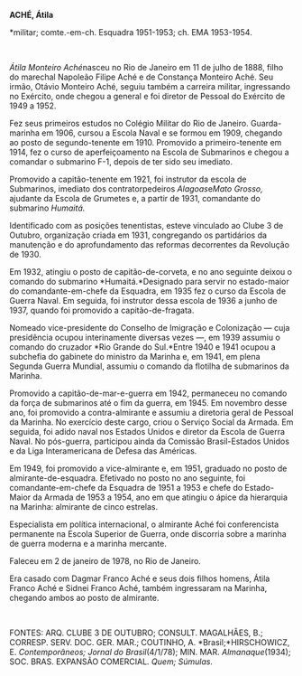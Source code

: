 **ACHÉ, Átila**

\*militar; comte.-em-ch. Esquadra 1951-1953; ch. EMA 1953-1954.

 

*Átila Monteiro Aché*nasceu no Rio de Janeiro em 11 de julho de 1888,
filho do marechal Napoleão Filipe Aché e de Constança Monteiro Aché. Seu
irmão, Otávio Monteiro Aché, seguiu também a carreira militar,
ingressando no Exército, onde chegou a general e foi diretor de Pessoal
do Exército de 1949 a 1952.

Fez seus primeiros estudos no Colégio Militar do Rio de Janeiro.
Guarda-marinha em 1906, cursou a Escola Naval e se formou em 1909,
chegando ao posto de segundo-tenente em 1910. Promovido a
primeiro-tenente em 1914, fez o curso de aperfeiçoamento na Escola de
Submarinos e chegou a comandar o submarino F-1, depois de ter sido seu
imediato.

Promovido a capitão-tenente em 1921, foi instrutor da escola de
Submarinos, imediato dos contratorpedeiros *Alagoas*e*Mato Grosso,*
ajudante da Escola de Grumetes e, a partir de 1931, comandante do
submarino *Humaitá.*

Identificado com as posições tenentistas, esteve vinculado ao Clube 3 de
Outubro, organização criada em 1931, congregando os partidários da
manutenção e do aprofundamento das reformas decorrentes da Revolução de
1930.

Em 1932, atingiu o posto de capitão-de-corveta, e no ano seguinte deixou
o comando do submarino *Humaitá.*Designado para servir no estado-maior
do comandante-em-chefe da Esquadra, em 1935 fez o curso da Escola de
Guerra Naval. Em seguida, foi instrutor dessa escola de 1936 a junho de
1937, quando foi promovido a capitão-de-fragata.

Nomeado vice-presidente do Conselho de Imigração e Colonização — cuja
presidência ocupou interinamente diversas vezes —, em 1939 assumiu o
comando do cruzador *Rio Grande do Sul.*Entre 1940 e 1941 ocupou a
subchefia do gabinete do ministro da Marinha e, em 1941, em plena
Segunda Guerra Mundial, assumiu o comando da flotilha de submarinos da
Marinha.

Promovido a capitão-de-mar-e-guerra em 1942, permaneceu no comando da
força de submarinos até o fim da guerra, em 1945. Em novembro desse ano,
foi promovido a contra-almirante e assumiu a diretoria geral de Pessoal
da Marinha. No exercício deste cargo, criou o Serviço Social da Armada.
Em seguida, foi adido naval nos Estados Unidos e diretor da Escola de
Guerra Naval. No pós-guerra, participou ainda da Comissão Brasil-Estados
Unidos e da Liga Interamericana de Defesa das Américas.

Em 1949, foi promovido a vice-almirante e, em 1951, graduado no posto de
almirante-de-esquadra. Efetivado no posto no ano seguinte, foi
comandante-em-chefe da Esquadra de 1951 a 1953 e chefe do Estado-Maior
da Armada de 1953 a 1954, ano em que atingiu o ápice da hierarquia na
Marinha: almirante de cinco estrelas.

Especialista em política internacional, o almirante Aché foi
conferencista permanente na Escola Superior de Guerra, onde discorria
sobre a marinha de guerra moderna e a marinha mercante.

Faleceu em 2 de janeiro de 1978, no Rio de Janeiro.

Era casado com Dagmar Franco Aché e seus dois filhos homens, Átila
Franco Aché e Sidnei Franco Aché, também ingressaram na Marinha,
chegando ambos ao posto de almirante.

 

FONTES: ARQ. CLUBE 3 DE OUTUBRO; CONSULT. MAGALHÃES, B.; CORRESP. SERV.
DOC. GER. MAR.; COUTINHO, A. *Brasil;*HIRSCHOWICZ, E. *Contemporâneos;
Jornal do Brasil*(4/1/78); MIN. MAR. *Almanaque*(1934); SOC. BRAS.
EXPANSÃO COMERCIAL. *Quem; Súmulas.*

 
